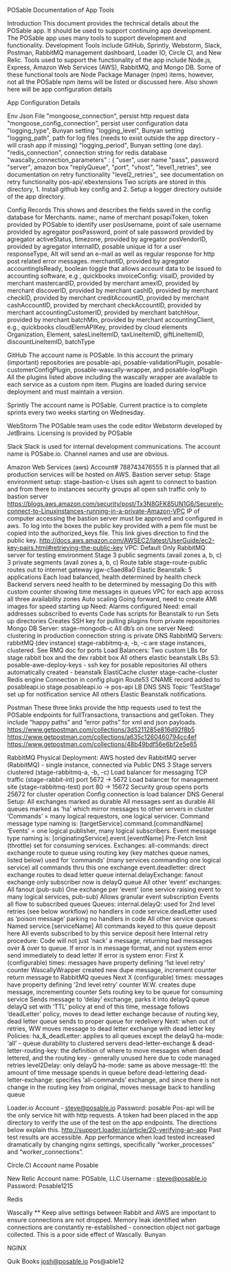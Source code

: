 POSable Documentation of App Tools

Introduction
This document provides the technical details about the POSable app. It should be used to support continuing app development.  
The POSable app uses many tools to support development and functionality.
Development Tools include GitHub, Sprintly, Webstorm, Slack, Postman, RabbitMQ management dashboard, Loader IO, Circle CI, and New Relic. Tools used to support the functionality of the app include Node.js, Express, Amazon Web Services (AWS), RabbitMQ, and Mongo DB. Some of these functional tools are Node Package Manager (npm) items, however, not all the POSable npm items will be listed or discussed here. Also shown here will be app configuration details

App Configuration Details

Env Json File
    "mongoose_connection", persist http request data 
    "mongoose_config_connection", persist user configuration data
    "logging_type", Bunyan setting 
    "logging_level", Bunyan setting
    "logging_path", path for log files (needs to exist outside the app directory - will crash app if missing)
    "logging_period", Bunyan setting (one day).
    "redis_connection", connection string for redis database
    "wascally_connection_parameters" : {
      "user", user name
      "pass", password
      "server", amazon box
      "replyQueue",
      "port",
      "vhost",
      "level1_retries", see documentation on retry functionality 
      "level2_retries",, see documentation on retry functionality 
	pos-api/.ebextensions
Two scripts are stored in this directory, 1. Install github key config and 2. Setup a logger directory outside of the app directory.

Config Records
This shows and describes the fields saved in the config database for Merchants.
name:, name of merchant
posapiToken, token provided by POSable to identify user 
posUsername, point of sale username provided by agregator
posPassword, point of sale password provided by agregator
activeStatus,
timezone, provided by agregator
posVendorID, provided by agregator
internalID, posable unique id for a user
responseType, Alt will send an e-mail as well as regular response for http post related error messages. 
merchantID, provided by agregator
accountingIsReady, boolean toggle that allows account data to be issued to accounting software, e.g , quickbooks 
invoiceConfig: 
 visaID, provided by merchant
 mastercardID, provided by merchant
 amexID, provided by merchant
 discoverID, provided by merchant
 cashID, provided by merchant
 checkID, provided by merchant
 creditAccountID, provided by merchant
 cashAccountID, provided by merchant
 checkAccountID, provided by merchant
 accountingCustomerID, provided by merchant
 batchHour, provided by merchant
 batchMin, provided by merchant
 accountingClient, e.g., quickbooks
 cloudElemAPIKey, provided by cloud elements
 Organization,
 Element,
 salesLineItemID,
 taxLineItemID,
 giftLineItemID,
 discountLineItemID,
 batchType

GitHub
The account name is POSable. In this account the primary (important) repositories are posable-api, posable-validationPlugin, posable-customerConfigPlugin, posable-wascally-wrapper, and posable-logPlugin
All the plugins listed above including the wascally wrapper are available to each service as a custom npm item. Plugins are loaded during service deployment and must maintain a version. 

Sprintly
The account name is POSable. Current practice is to complete sprints every two weeks starting on Wednesday. 

WebStorm
The POSable team uses the code editor Webstorm developed by JetBrains. Licensing is provided by POSable

Slack
Slack is used for internal development communications. The account name is POSabe.io. Channel names and use are obvious. 

Amazon Web Services (aws)
Account# 788743476555
It is planned that all production services will be hosted on AWS. 
Bastion server setup:
Stage environment setup: stage-bastion-c
Uses ssh agent to connect to bastion and from there to instances
security groups all open ssh traffic only to bastion server
https://blogs.aws.amazon.com/security/post/Tx3N8GFK85UN1G6/Securely-connect-to-Linuxinstances-running-in-a-private-Amazon-VPC
IP of computer accessing the bastion server must be approved and configured in aws. 
To log into the boxes the public key provided with a pem file must be copied into the authorized_keys file. This link gives direction to find the public key. http://docs.aws.amazon.com/AWSEC2/latest/UserGuide/ec2-key-pairs.html#retrieving-the-public-key 
VPC:
Default
Only RabbitMQ server for testing environment
Stage
3 public segments (avail zones a, b, c)
3 private segments (avail zones a, b, c)
Route table stage-route-public routes out to internet gateway igw-c5aed8a0
Elastic Beanstalk:
5 applications
Each load balanced, health determined by health check
Backend servers need health to be determined by messaging
Do this with custom counter showing time messages in queues
VPC for each app across all three availability zones
Auto scaling
Going forward, need to create AMI images for speed starting up
Need: Alarms configured
Need: email addresses subscribed to events
Code has scripts for Beanstalk to run
Sets up directories
Creates SSH key for pulling plugins from private repositories
Mongo DB Server:
stage-mongodb-c
All db’s on one server
Need: clustering in production
connection string is private DNS
RabbitMQ Servers:
rabbitMQ (dev instance)
stage-rabbitmq-a, -b, -c are stage instances, clustered. See RMQ doc for ports
Load Balancers:
Two custom LBs for stage rabbit box and the dev rabbit box
All others elastic beanstalk LBs
S3:
posable-awe-deploy-keys - ssh key for posable repositories
All others automatically created - beanstalk
ElastiCache cluster
stage-cache-cluster
Redis engine
Connection in config plugin
Route53
CNAME record added to posableapi.io
stage.posableapi.io -> pos-api LB DNS
SNS
Topic ‘TestStage’ set up for notification service
All others Elastic Beanstalk notifications. 

Postman
These three links provide the http requests used to test the POSable endpoints for fullTransactions, transactions and getToken. They include “happy paths” and “error paths” for xml and json payloads. 
https://www.getpostman.com/collections/3d5211285e816d92f8b5
https://www.getpostman.com/collections/a635c1260460794cc4ef
https://www.getpostman.com/collections/48b49bdf56e6bf2e5e65

RabbitMQ
Physical Deployment:
AWS hosted dev RabbitMQ server (RabbitMQ) - single instance, connected via Public DNS
3 Stage servers clustered (stage-rabbitmq-a, -b, -c)
Load balancer for messaging TCP traffic (stage-rabbit-int) port 5672 -> 5672
Load balancer for management site (stage-rabbitmq-test) port 80 -> 15672
Security group opens ports 25672 for cluster operation
Config connection is load balancer DNS
General Setup:
All exchanges marked as durable
All messages sent as durable
All queues marked as ‘ha’ which mirror messages to other servers in cluster
‘Commands’ = many logical requestors, one logical servicer.
Command message type naming is: [targetService].command.[commandName]
‘Events’ = one logical publisher, many logical subscribers.
Event message type naming is: [originatingService].event.[eventName]
 Pre-Fetch limit (throttle) set for consuming services.
Exchanges:
all-commands:
direct exchange
route to queue using routing key (key matches queue names, listed below)
used for ‘commands’ (many services commanding one logical service)
all commands thru this one exchange
event.deadletter:
direct exchange
routes to dead letter queue
internal.delayExchange:
fanout exchange
only subscriber now is delayQ queue
All other ‘event’ exchanges:
All fanout (pub-sub)
One exchange per ‘event’ (one service raising event to many logical services, pub-sub)
Allows granular event subscription
Events all flow to subscribed queues
Queues:
internal.delayQ:
used for 2nd level retries (see below workflow)
no handlers in code
service.deadLetter
used as ‘poison message’ parking
no handlers in code
All other service queues:
Named service.[serviceName]
All commands keyed to this queue deposit here
All events subscribed to by this service deposit here
Internal retry procedure:
Code will not just ‘nack’ a message, returning bad messages over & over to queue.
If error is in message format, and not system error send immediately to dead letter
If error is system error:
First X (configurable) times:
messages have property defining ‘1st level retry’ counter
WascallyWrapper created new dupe message, increment counter
return message to RabbitMQ queues
Next X (configurable) times:
messages have property defining ‘2nd level retry’ counter
W.W. creates dupe message, incrementing counter
Sets routing key to be queue for consuming service
Sends message to ‘delay’ exchange, parks it into delayQ queue
delayQ set with ‘TTL’ policy
at end of this time, message follows ‘deadLetter’ policy, moves to dead letter exchange
because of routing key, dead letter queue sends to proper queue for redelivery
Next:
when out of retries, WW moves message to dead letter exchange with dead letter key
Policies:
ha_&_deadLetter:
applies to all queues except the delayQ
ha-mode: ‘all’ - queue durability to clustered servers
dead-letter-exchange & dead-letter-routing-key: the definition of where to move messages
when dead lettered, and the routing key - generally unused here due to code managed
retries
level2Delay:
only delayQ
ha-mode: same as above
message-ttl: the amount of time message spends in queue before dead-lettering
dead-letter-exchange: specifies ‘all-commands’ exchange, and since there is not change in
the routing key from original, moves message back to handling queue

Loader.io
Account - steve@posable.io
Password: posable
Pos-api will be the only service hit with http requests. A token had been placed in the app directory to verify the use of the test on the app endpoints. The directions below explain this. 
http://support.loader.io/article/20-verifying-an-app
Past test results are accessible. App performance when load tested increased dramatically by changing nginx settings, specifically “worker_processes” and “worker_connections”. 

Circle.CI
Account name Posable

New Relic
Account name: POSable, LLC
Username : steve@posable.io
Password: Posable1215

Redis

Wascally
** Keep alive settings between Rabbit and AWS are important to ensure connections are not dropped. 
Memory leak identified when connections are constantly re-established - connection object not garbage collected. This is a poor side effect of Wascally. 
Bunyan

NGINX

Quik Books
josh@posable.io
Pos@able12


